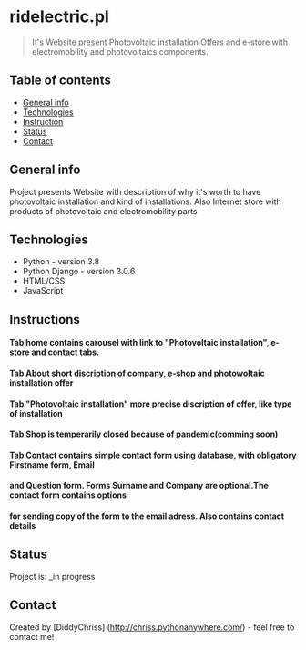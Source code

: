 # ridelectric.pl
> It's Website present Photovoltaic installation Offers and e-store with electromobility 
> and photovoltaics components.

## Table of contents
* [General info](#general-info)
* [Technologies](#technologies)
* [Instruction](#Instructions)
* [Status](#status)
* [Contact](#contact)

## General info
Project presents Website with description  of why it's worth to have photovoltaic installation and kind
 of installations. Also Internet store with products of photovoltaic and electromobility parts

## Technologies
* Python - version 3.8
* Python Django - version 3.0.6
* HTML/CSS 
* JavaScript 

## Instructions
#### Tab home contains carousel with link to "Photovoltaic installation", e-store and contact tabs.
#### Tab About short discription of company, e-shop and photowoltaic installation offer
#### Tab "Photovoltaic installation" more precise discription of offer, like type of installation
#### Tab Shop is temperarily closed because of pandemic(comming soon)
#### Tab Contact contains simple contact form using database, with obligatory Firstname form, Email
#### and Question form. Forms Surname and Company are optional.The contact form contains options
####  for sending copy of the form to the email adress. Also contains contact details

## Status
Project is: _in progress

## Contact
Created by [DiddyChriss] (http://chriss.pythonanywhere.com/) - feel free to contact me!
